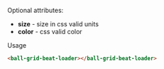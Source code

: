 
Optional attributes:
* **size** - size in css valid units
* **color** - css valid color

Usage

```HTML
<ball-grid-beat-loader></ball-grid-beat-loader>
```

